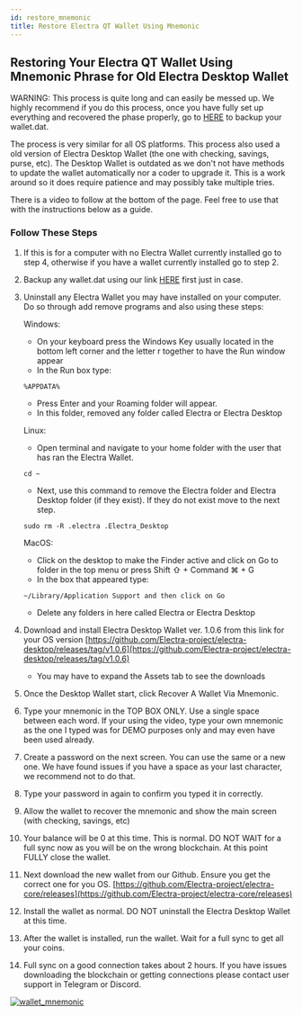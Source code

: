 ```yaml
---
id: restore_mnemonic
title: Restore Electra QT Wallet Using Mnemonic
---
```


## Restoring Your Electra QT Wallet Using Mnemonic Phrase for Old Electra Desktop Wallet

WARNING: This process is quite long and can easily be messed up. We highly recommend if you do this process, once you have fully set up everything and recovered the phase properly, go to [HERE](backup.md) to backup your wallet.dat.

The process is very similar for all OS platforms. This process also used a old version of Electra Desktop Wallet (the one with checking, savings, purse, etc). The Desktop Wallet is outdated as we don't not have methods to update the wallet automatically nor a coder to upgrade it. This is a work around so it does require patience and may possibly take multiple tries.

There is a video to follow at the bottom of the page. Feel free to use that with the instructions below as a guide.

### Follow These Steps

1. If this is for a computer with no Electra Wallet currently installed go to step 4, otherwise if you have a wallet currently installed go to step 2.
2. Backup any wallet.dat using our link [HERE](backup.md) first just in case.
3. Uninstall any Electra Wallet you may have installed on your computer. Do so through add remove programs and also using these steps:
   
   Windows:
   - On your keyboard press the Windows Key usually located in the bottom left corner and the letter r together to have the Run window appear
   - In the Run box type:
   ```
   %APPDATA%
   ```
   - Press Enter and your Roaming folder will appear.
   - In this folder, removed any folder called Electra or Electra Desktop

   Linux:
   - Open terminal and navigate to your home folder with the user that has ran the Electra Wallet.
   ```
   cd ~
   ```
   - Next, use this command to remove the Electra folder and Electra Desktop folder (if they exist). If they do not exist move to the next step.
   ```
   sudo rm -R .electra .Electra_Desktop
   ```

   MacOS:
   *   Click on the desktop to make the Finder active and click on Go to folder in the top menu or press Shift ⇧ + Command ⌘ + G
   *   In the box that appeared type:
   ```
   ~/Library/Application Support and then click on Go
   ```
   *   Delete any folders in here called Electra or Electra Desktop

4. Download and install Electra Desktop Wallet ver. 1.0.6 from this link for your OS version [https://github.com/Electra-project/electra-desktop/releases/tag/v1.0.6](https://github.com/Electra-project/electra-desktop/releases/tag/v1.0.6)
   - You may have to expand the Assets tab to see the downloads

5. Once the Desktop Wallet start, click Recover A Wallet Via Mnemonic.

6. Type your mnemonic in the TOP BOX ONLY. Use a single space between each word. If your using the video, type your own mnemonic as the one I typed was for DEMO purposes only and may even have been used already.

7. Create a password on the next screen. You can use the same or a new one. We have found issues if you have a space as your last character, we recommend not to do that.

8. Type your password in again to confirm you typed it in correctly.

9. Allow the wallet to recover the mnemonic and show the main screen (with checking, savings, etc)

10. Your balance will be 0 at this time. This is normal. DO NOT WAIT for a full sync now as you will be on the wrong blockchain. At this point FULLY close the wallet.

11. Next download the new wallet from our Github. Ensure you get the correct one for you OS. [https://github.com/Electra-project/electra-core/releases](https://github.com/Electra-project/electra-core/releases)

12. Install the wallet as normal. DO NOT uninstall the Electra Desktop Wallet at this time.

13. After the wallet is installed, run the wallet. Wait for a full sync to get all your coins.

14. Full sync on a good connection takes about 2 hours. If you have issues downloading the blockchain or getting connections please contact user support in Telegram or Discord.

[![wallet_mnemonic](https://img.youtube.com/vi/nvOAhf9g1Fg/0.jpg)](https://www.youtube.com/watch?v=nvOAhf9g1Fg "Electra ECA Wallet Restore Mnemonic")
